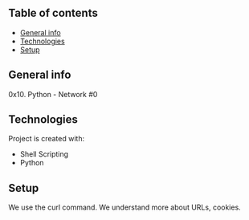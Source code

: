 ## Table of contents
* [General info](#general-info)
* [Technologies](#technologies)
* [Setup](#setup)

## General info
0x10. Python - Network #0

## Technologies
Project is created with:
* Shell Scripting
* Python

## Setup
We use the curl command.
We understand more about URLs, cookies.